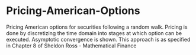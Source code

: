 # Pricing-American-Options
Pricing American options for securities following a random walk. Pricing is done by discretizing the time domain into stages at which option can be executed. Asymptotic convergence is shown. This approach is as specified in Chapter 8 of Sheldon Ross - Mathematical Finance
